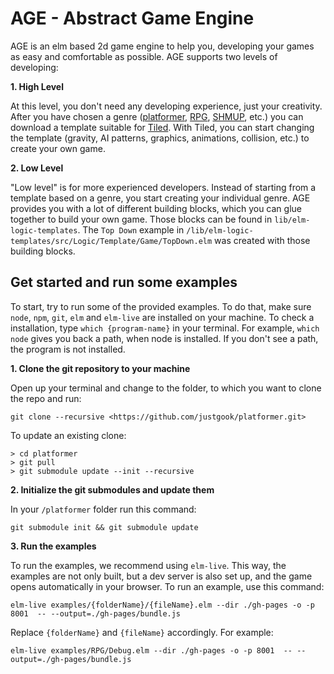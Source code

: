 # AGE - Abstract Game Engine 
AGE is an elm based 2d game engine to help you, developing your games as easy and comfortable as possible. 
AGE supports two levels of developing:

**1. High Level**

At this level, you don't need any developing experience, just your creativity. After you have chosen a genre ([platformer](https://en.wikipedia.org/wiki/Platform_game), [RPG](https://en.wikipedia.org/wiki/Role-playing_video_game), [SHMUP](https://en.wikipedia.org/wiki/Shoot_%27em_up), etc.) you can download a template suitable for [Tiled](https://www.mapeditor.org/).
With Tiled, you can start changing the template (gravity, AI patterns, graphics, animations, collision, etc.) to create your own game.


**2. Low Level**

"Low level" is for more experienced developers. Instead of starting from a template based on a genre, you start creating your individual genre. AGE provides you with a lot of different building blocks, which you can glue together to build your own game. Those blocks can be found in `lib/elm-logic-templates`. The `Top Down` example in `/lib/elm-logic-templates/src/Logic/Template/Game/TopDown.elm` was created with those building blocks.

## Get started and run some examples
To start, try to run some of the provided examples. To do that, make sure `node`, `npm`, `git`, `elm` and `elm-live` are installed on your machine. To check a installation, type `which {program-name}` in your terminal. For example, `which node` gives you back a path, when node is installed. If you don't see a path, the program is not installed. 

**1. Clone the git repository to your machine**

Open up your terminal and change to the folder, to which you want to clone the repo and run:

`git clone --recursive <https://github.com/justgook/platformer.git>`

To update an existing clone:
```
> cd platformer
> git pull
> git submodule update --init --recursive
```

**2. Initialize the git submodules and update them**

In your `/platformer` folder run this command:

`git submodule init && git submodule update`

**3. Run the examples** 

To run the examples, we recommend using `elm-live`. This way, the examples are not only built, but a dev server is also set up, and the game opens automatically in your browser. To run an example, use this command:

`elm-live examples/{folderName}/{fileName}.elm --dir ./gh-pages -o -p 8001  -- --output=./gh-pages/bundle.js`

Replace `{folderName}` and `{fileName}` accordingly. For example:

`elm-live examples/RPG/Debug.elm --dir ./gh-pages -o -p 8001  -- --output=./gh-pages/bundle.js`
